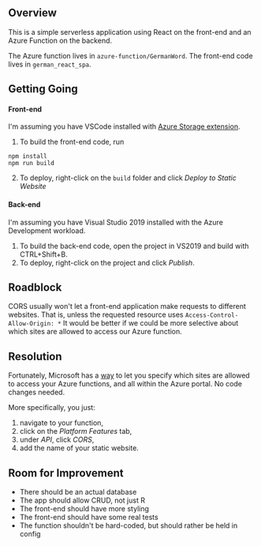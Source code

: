 ## Overview

This is a simple serverless application using React on the front-end and an Azure Function on the backend.

The Azure function lives in `azure-function/GermanWord`.
The front-end code lives in `german_react_spa`.
## Getting Going
#### Front-end
I'm assuming you have VSCode installed with [Azure Storage extension](https://marketplace.visualstudio.com/items?itemName=ms-azuretools.vscode-azurestorage).
1. To build the front-end code, run
```
npm install
npm run build
```
2. To deploy, right-click on the `build` folder and click *Deploy to Static Website*

#### Back-end
I'm assuming you have Visual Studio 2019 installed with the Azure Development workload.
1. To build the back-end code, open the project in VS2019 and build with CTRL+Shift+B.
2. To deploy, right-click on the project and click *Publish*.

## Roadblock

CORS usually won't let a front-end application make requests to different websites. That is, unless the requested resource uses `Access-Control-Allow-Origin: *`
It would be better if we could be more selective about which sites are allowed to access our Azure function.
## Resolution

Fortunately, Microsoft has a [way](https://docs.microsoft.com/en-us/azure/azure-functions/functions-how-to-use-azure-function-app-settings) to let you specify which sites are allowed to access your Azure functions, and all within the Azure portal. No code changes needed.

More specifically, you just:
1. navigate to your function,
2. click on the *Platform Features* tab,
3. under *API*, click *CORS*,
4. add the name of your static website.

## Room for Improvement
* There should be an actual database
* The app should allow CRUD, not just R
* The front-end should have more styling
* The front-end should have some real tests
* The function shouldn't be hard-coded, but should rather be held in config
